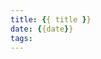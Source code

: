 ```yaml
---
title: {{ title }}
date: {{date}}
tags:
---
```

<!-- HONE HONE CLOCK -->
<!-- <script charset="Shift_JIS" src="http://chabudai.sakura.ne.jp/blogparts/honehoneclock/honehone_clock_tr.js"></script> -->